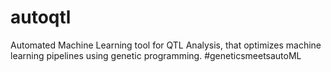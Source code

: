 # autoqtl
Automated Machine Learning tool for QTL Analysis, that optimizes machine learning pipelines using genetic programming. 
#geneticsmeetsautoML
